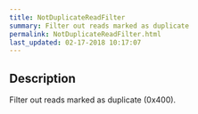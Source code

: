 ```yaml
---
title: NotDuplicateReadFilter
summary: Filter out reads marked as duplicate
permalink: NotDuplicateReadFilter.html
last_updated: 02-17-2018 10:17:07
---
```


## Description

Filter out reads marked as duplicate (0x400).

